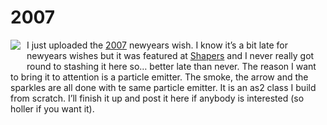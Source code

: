 <!--
  id: 282
  date: 2007-02-13T23:25:20
  modified: 2012-07-03T09:29:31
  slug: 2007
  type: post
  excerpt: <p>I just uploaded the 2007 newyears wish. I know it&#8217;s a bit late for newyears wishes but it was featured at Shapers and I never really got round to stashing it here so&#8230; better late than never. The reason I want to bring it to attention is a particle emitter. The smoke, the arrow and [&hellip;]</p>
  categories: Flash, ActionScript
  tags: 
  inCv: 
  inPortfolio: 
  dateFrom: 
  dateTo: 
-->

# 2007

<p><a href="javascript:pop('coderef.php?id=632',0,0,525,277)" title="2007 newyears wish"><img src="https://res.cloudinary.com/dn1rmdjs5/image/upload/v1566568756/rv/2007.jpg" align="left" style="margin: 0px 10px 25px 0px;border:0px;" /></a> I just uploaded the <a href="javascript:Sjeiti.showCode('code/2007.swf', 525,277, '2007')" title="2007 newyears wish">2007</a> newyears wish. I know it&#8217;s a bit late for newyears wishes but it was featured at <a href="http://www.shapers.nl/" target="s">Shapers</a> and I never really got round to stashing it here so&#8230; better late than never. The reason I want to bring it to attention is a particle emitter. The smoke, the arrow and the sparkles are all done with te same particle emitter. It is an as2 class I build from scratch. I&#8217;ll finish it up and post it here if anybody is interested (so holler if you want it).</p>